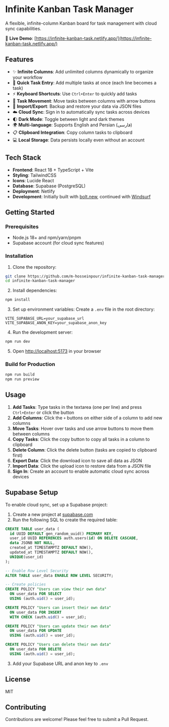 # Infinite Kanban Task Manager

A flexible, infinite-column Kanban board for task management with cloud sync capabilities.

🔗 **Live Demo**: [https://infinite-kanban-task.netlify.app/](https://infinite-kanban-task.netlify.app/)

## Features

- ✨ **Infinite Columns**: Add unlimited columns dynamically to organize your workflow
- 📝 **Quick Task Entry**: Add multiple tasks at once (each line becomes a task)
- ⚡ **Keyboard Shortcuts**: Use `Ctrl+Enter` to quickly add tasks
- 🔄 **Task Movement**: Move tasks between columns with arrow buttons
- 💾 **Import/Export**: Backup and restore your data via JSON files
- ☁️ **Cloud Sync**: Sign in to automatically sync tasks across devices
- 🌓 **Dark Mode**: Toggle between light and dark themes
- 🌍 **Multi-language**: Supports English and Persian (فارسی)
- 📋 **Clipboard Integration**: Copy column tasks to clipboard
- 💻 **Local Storage**: Data persists locally even without an account

## Tech Stack

- **Frontend**: React 18 + TypeScript + Vite
- **Styling**: TailwindCSS
- **Icons**: Lucide React
- **Database**: Supabase (PostgreSQL)
- **Deployment**: Netlify
- **Development**: Initially built with [bolt.new](https://bolt.new), continued with [Windsurf](https://codeium.com/windsurf)

## Getting Started

### Prerequisites

- Node.js 18+ and npm/yarn/pnpm
- Supabase account (for cloud sync features)

### Installation

1. Clone the repository:
```bash
git clone https://github.com/m-hosseinpour/infinite-kanban-task-manager.git
cd infinite-kanban-task-manager
```

2. Install dependencies:
```bash
npm install
```

3. Set up environment variables:
Create a `.env` file in the root directory:
```env
VITE_SUPABASE_URL=your_supabase_url
VITE_SUPABASE_ANON_KEY=your_supabase_anon_key
```

4. Run the development server:
```bash
npm run dev
```

5. Open [http://localhost:5173](http://localhost:5173) in your browser

### Build for Production

```bash
npm run build
npm run preview
```

## Usage

1. **Add Tasks**: Type tasks in the textarea (one per line) and press `Ctrl+Enter` or click the button
2. **Add Columns**: Click the `+` buttons on either side of a column to add new columns
3. **Move Tasks**: Hover over tasks and use arrow buttons to move them between columns
4. **Copy Tasks**: Click the copy button to copy all tasks in a column to clipboard
5. **Delete Column**: Click the delete button (tasks are copied to clipboard first)
6. **Export Data**: Click the download icon to save all data as JSON
7. **Import Data**: Click the upload icon to restore data from a JSON file
8. **Sign In**: Create an account to enable automatic cloud sync across devices

## Supabase Setup

To enable cloud sync, set up a Supabase project:

1. Create a new project at [supabase.com](https://supabase.com)
2. Run the following SQL to create the required table:

```sql
CREATE TABLE user_data (
  id UUID DEFAULT gen_random_uuid() PRIMARY KEY,
  user_id UUID REFERENCES auth.users(id) ON DELETE CASCADE,
  data JSONB NOT NULL,
  created_at TIMESTAMPTZ DEFAULT NOW(),
  updated_at TIMESTAMPTZ DEFAULT NOW(),
  UNIQUE(user_id)
);

-- Enable Row Level Security
ALTER TABLE user_data ENABLE ROW LEVEL SECURITY;

-- Create policies
CREATE POLICY "Users can view their own data"
  ON user_data FOR SELECT
  USING (auth.uid() = user_id);

CREATE POLICY "Users can insert their own data"
  ON user_data FOR INSERT
  WITH CHECK (auth.uid() = user_id);

CREATE POLICY "Users can update their own data"
  ON user_data FOR UPDATE
  USING (auth.uid() = user_id);

CREATE POLICY "Users can delete their own data"
  ON user_data FOR DELETE
  USING (auth.uid() = user_id);
```

3. Add your Supabase URL and anon key to `.env`

## License

MIT

## Contributing

Contributions are welcome! Please feel free to submit a Pull Request.
